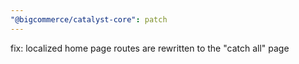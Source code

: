 ```yaml
---
"@bigcommerce/catalyst-core": patch
---
```


fix: localized home page routes are rewritten to the "catch all" page
